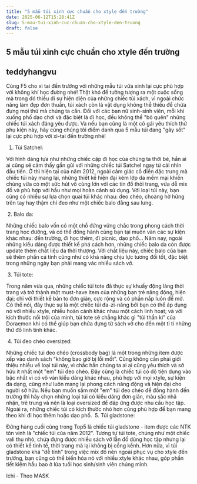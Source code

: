 ```yaml
---
title: "5 mẫu túi xinh cực chuẩn cho xtyle đến trường"
date: 2025-06-12T15:28:41Z
slug: 5-mau-tui-xinh-cuc-chuan-cho-xtyle-den-truong
draft: false
---
```


## 5 mẫu túi xinh cực chuẩn cho xtyle đến trường

## teddyhangvu

Cùng F5 cho xì tai đến trường với những mẫu túi vừa xinh lại cực phù hợp với không khí học đường nhé!
Thật khó để tưởng tượng ra một cuộc sống mà trong đó thiếu đi sự hiện diện của những chiếc túi xách, vì ngoài chức năng làm đẹp đơn thuần, túi xách còn là vật dụng không thể thiếu để chứa đựng mọi thứ mà chúng ta cần. Đối với các bạn nữ sinh-sinh viên, mỗi khi xuống phố dạo chơi và đặc biệt là đi học, đều không thể "bỏ quên" những chiếc túi xách đáng yêu được. Và nếu bạn cũng là một cô gái yêu thích thứ phụ kiện này, hãy cùng chúng tôi điểm danh qua 5 mẫu túi đang "gây sốt" lại cực phù hợp với xì-tai đến trường nhé!

1. Túi Satchel:

Với hình dáng tựa như những chiếc cặp đi học của chúng ta thời bé, hẳn ai ai cũng sẽ cảm thấy gần gũi với những chiếc túi Satchel ngay từ cái nhìn đầu tiên. Ở thì hiện tại của năm 2012, ngoài cảm giác cổ điển đặc trưng mà chiếc túi này mang lại, những thiết kế hiện đại kèm lớp da mềm mại khiến chúng vừa có một sức hút vô cùng lớn với các tín đồ thời trang, vừa dễ mix đồ và phù hợp với hầu như mọi hoàn cảnh sử dụng. Với loại túi này, bạn cũng có nhiều sự lựa chọn quai túi khác nhau: đeo chéo, choàng hờ hững trên tay hay thậm chí đeo như một chiếc balo đằng sau lưng.

​​​​​​​​
2. Balo da:

Những chiếc balo vốn có một chỗ đứng vững chắc trong phong cách thời trang học đường, và có thể đồng hành cùng bạn tại muôn vàn các sự kiện khác nhau: đến trường, đi học thêm, đi picnic, dạo phố... Năm nay, ngoài những kiểu dáng được thiết kế phá cách hơn, những chiếc balo da còn được update thêm chất liệu da thời thượng. Với chất liệu này, chiếc balo của bạn sẽ thêm phần cá tính cũng như có khả năng chịu lực tương đối tốt, đặc biệt trong những ngày bạn phải mang vác nhiều sách vở.

​​​​​​​​​​​
3. Túi tote:

Trong năm vừa qua, những chiếc túi tote đã thực sự khuấy động làng thời trang và trở thành một must-have item của những bạn trẻ năng động, hiện đại; chỉ với thiết kế bản to đơn giản, cực rộng và có phần nắp luôn để mở. Có thể nói, đây thực sự là một chiếc túi đa-zi-năng bởi bạn có thể áp dụng nó với nhiều xtyle, nhiều hoàn cảnh khác nhau một cách linh hoạt; và với kích thước nổi trội của mình, túi tote sẽ chẳng khác gì "túi thần kì" của Doraemon khi có thể giúp bạn chứa đựng từ sách vở cho đến một tỉ ti những thứ đồ linh tinh khác. 

​​​​​​​​​​​​​
4. Túi đeo chéo oversized:

Những chiếc túi đeo chéo (crossbody bag) là một trong những item được xếp vào danh sách "không bao giờ bị lỗi mốt". Cũng không cần phải giới thiệu nhiều về loại túi này, vì chắc hẳn chúng ta ai ai cũng yêu thích và sở hữu ít nhất một "em" túi đeo chéo. Đây cũng là chiếc túi có độ tiện dụng vào bậc nhất vì có vô vàn kiểu dáng khác nhau, phù hợp với mọi xtyle, sự kiện đa dạng, cũng như luôn mang lại phong cách năng động và hiện đại cho người sở hữu. Nếu bạn muốn sắm một "em" túi đeo chéo để đồng hành đến trường thì hãy chọn những loại túi có kiểu dáng đơn giản, màu sắc nhã nhặn, trẻ trung và nên là loại oversized để đáp ứng được nhu cầu học tập. Ngoài ra, những chiếc túi có kích thước nhỏ hơn cũng phù hợp để bạn mang theo khi đi học thêm hoặc dạo phố.
​​​​​​​
5. Túi gladstone:

Đứng hàng cuối cùng trong Top5 là chiếc túi gladstone - item được các NTK tôn vinh là "chiếc túi của năm 2012". Tương tự túi tote, chúng như một chiếc vali thu nhỏ, chứa đựng được nhiều sách vỡ lẫn đồ dùng học tập nhưng lại có thiết kế tinh tế, thời trang mà lại không bị cồng kềnh. Hơn nữa, vì túi gladstone khá "dễ tính" trong việc mix đồ nên ngoài phục vụ cho xtyle đến trường, bạn cũng có thể biến hóa nó với nhiều xtyle khác nhau, góp phần tiết kiệm hầu bao ở lứa tuổi học sinh/sinh viên chúng mình.


​​​​​​​​​​Ichi - Theo MASK​​